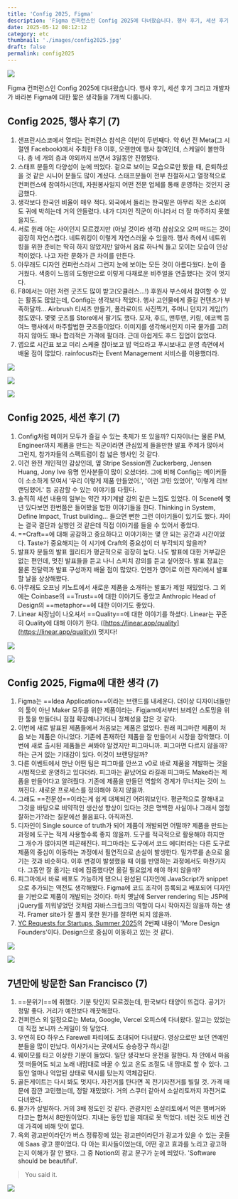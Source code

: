 ```yaml
---
title: 'Config 2025, Figma'
description: 'Figma 컨퍼런스인 Config 2025에 다녀왔습니다. 행사 후기, 세션 후기 그리고 개발자가 바라본 Figma에 대한 짧은 생각들을 다룹니다.'
date: 2025-05-12 08:12:12
category: etc
thumbnail: './images/config2025.jpg'
draft: false
permalink: config2025
---
```


![](./images/config2025.jpg)

Figma 컨퍼런스인 Config 2025에 다녀왔습니다. 행사 후기, 세션 후기 그리고 개발자가 바라본 Figma에 대한 짧은 생각들을 7개씩 다룹니다.

## Config 2025, 행사 후기 (7)
1. 샌프란시스코에서 열리는 컨퍼런스 참석은 이번이 두번째다. 약 6년 전 Meta(그 시절엔 Facebook)에서 주최한 F8 이후, 오랜만에 행사 참여인데, 스케일이 볼만하다. 총 네 개의 층과 야외까지 쓰면서 3일동안 진행됐다.
2. 스태프 분들의 다양성이 눈에 띄었다. 겉으로 보이는 모습으로만 봤을 때, 은퇴하셨을 것 같은 시니어 분들도 많이 계셨다. 스태프분들이 전부 친절하시고 열정적으로 컨퍼런스에 참여하시던데, 자원봉사일지 어떤 전문 업체를 통해 운영하는 것인지 궁금했다.
3. 생각보다 한국인 비율이 매우 적다. 외국에서 들리는 한국말은 아무리 작은 소리여도 귀에 박히는데 거의 안들렸다. 내가 디자인 직군이 아니라서 더 잘 마주하지 못했을지도.
4. 서로 원래 아는 사이인지 모르겠지만 (아닐 것이라 생각) 삼삼오오 오며 떠드는 것이 굉장히 자연스럽다. 네트워킹이 이렇게 자연스러울 수 있을까. 행사 측에서 네트워킹을 위한 준비는 딱히 하지 않았지만 알아서 음료 하나씩 들고 모이는 모습이 인상적이었다. 나고 자란 문화가 큰 차이를 만든다.
5. 아무래도 디자인 컨퍼런스라서 그런지 눈에 보이는 모든 것이 아름다웠다. 눈이 즐거웠다. 색종이 느낌의 도형만으로 이렇게 다채로운 비주얼을 연출했다는 것이 멋지다.
6. F8에서는 이런 저런 굿즈도 많이 받고(오큘러스...!) 후원사 부스에서 참여할 수 있는 활동도 많았는데, Config는 생각보다 적었다. 행사 고인물에게 즐길 컨텐츠가 부족하달까... Airbrush 티셔츠 만들기, 폴라로이드 사진찍기, 주머니 던지기 게임(?) 정도였다. 몇몇 굿즈를 Store에서 팔기도 했다. 모자, 후드, 맨투맨, 키링, 에코백 등 여느 행사에서 마주할법한 굿즈들이었다. 이미지를 생각해서인지 미국 물가를 고려하지 않아도 꽤나 합리적은 가격에 팔더라. 근데 아쉽게도 후드 집업이 없었다.
8. 앱으로 시간표 보고 미리 스케줄 잡아보고 밥 먹으라고 푸시보내고 운영 측면에서 배울 점이 많았다. rainfocus라는 Event Management 서비스를 이용했더라.

![](./images/config1.jpeg)

![](./images/config3.jpeg)

![](./images/config4.jpeg)

## Config 2025, 세션 후기 (7)
1. Config처럼 메이커 모두가 즐길 수 있는 축제가 또 있을까? 디자이너는 물론 PM, Engineer까지 제품을 만드는 직군이라면 관심있게 들을만한 발표 주제가 많아서 그런지, 참가자들의 스펙트럼이 참 넓은 행사인 것 같다.
2. 이건 완전 개인적인 감상인데, 옆 Stripe Session엔 Zuckerberg, Jensen Huang, Jony Ive 유명 인사분들이 많이 오셨더라. 그에 비해 Config는 메이커들이 소소하게 모여서 '우리 이렇게 제품 만들었어.', '이런 고민 있었어', '이렇게 리브랜딩했어.' 등 공감할 수 있는 이야기를 다뤘다.
3. 솔직히 세션 내용의 일부는 약간 자기계발 강의 같은 느낌도 있었다. 이 Scene에 몇년 있다보면 한번쯤은 들어봤을 법한 이야기들을 한다. Thinking in System, Define Impact, Trust building... 들으면 뻔한 그런 이야기들이 있기도 했다. 차이는 결국 결단과 실행인 것 같은데 직접 이야기를 들을 수 있어서 좋았다.
4. ==Craft==에 대해 공감하고 중요하다고 이야기하는 몇 안 되는 공간과 시간이었다. Taste가 중요해지는 이 시기에 Craft의 중요성이 더 부각되지 않을까?
5. 발표자 분들의 발표 퀄리티가 평균적으로 굉장히 높다. 나도 발표에 대한 거부감은 없는 편인데, 멋진 발표들을 듣고 나니 스피치 강의를 듣고 싶어졌다. 발표 장표는 물론 전달력과 발표 구성까지 배울 점이 많았다. 언젠가 영어로 이런 자리에서 발표할 날을 상상해봤다.
6. 아무래도 오프닝 키노트에서 새로운 제품을 소개하는 발표가 제일 재밌었다. 그 외에는 Coinbase의 ==Trust==에 대한 이야기도 좋았고 Anthropic Head of Design의 ==metaphor==에 대한 이야기도 좋았다.
7. Linear 싸장님이 나오셔서 ==Quality==에 대한 이야기를 하셨다. Linear는 꾸준히 Quality에 대해 이야기 한다. ([https://linear.app/quality](https://linear.app/quality)) 멋지다!

![](./images/config2.jpeg)

![](./images/config6.jpeg)

## Config 2025, Figma에 대한 생각 (7)
1. Figma는 ==Idea Application==이라는 브랜드를 내세운다. 더이상 디자이너들만의 툴이 아닌 Maker 모두를 위한 제품이라는. Figjam에서부터 브레인 스토밍을 위한 툴을 만들더니 점점 확장해나가더니 정체성을 잡은 것 같다.
2. 이번에 새로 발표된 제품들에서 처음보는 제품은 없었다. 원래 피그마란 제품이 처음 보는 제품은 아니었다. 기존에 존재하던 제품을 잘 만들어서 시장을 장악했다. 이번에 새로 출시된 제품들은 써봐야 알겠지만 피그마니까. 피그마면 다르지 않을까? 하는 근거 없는 기대감이 있다. 이것이 브랜딩일까?
3. 다른 이벤트에서 만난 어떤 팀은 피그마를 안쓰고 v0로 바로 제품을 개발하는 것을 시범적으로 운영하고 있다더라. 피그마는 끝났어요 라길래 피그마도 Make라는 제품을 만들어다고 알려줬다. 기존에 제품을 만들던 역할의 경계가 무너지는 것이 느껴진다. 새로운 프로세스를 정의해야 하지 않을까.
4. 그래도 ==전문성==이라는게 쉽게 대체되긴 어려워보인다. 평균적으로 잘해내고 그것을 바탕으로 비약적인 생산성 향상이 있다는 것은 명백한 사실이나 그래서 엄청 잘하는가?라는 질문에선 물음표다. 아직까진.
5. 디자인이 Single source of truth가 되어 제품이 개발되면 어떨까? 제품을 만드는 과정에 도구는 적게 사용할수록 좋지 않을까. 도구를 적극적으로 활용해야 하지만 그 개수가 많아지면 피곤해진다. 피그마라는 도구에서 코드 에디터라는 다른 도구로 제품의 중심이 이동하는 과정에서 필연적으로 손실이 발생한다. 밀가루를 손으로 옮기는 것과 비슷하다. 이후 변경이 발생했을 때 이를 반영하는 과정에서도 마찬가지다. 그동안 잘 옮기는 데에 집중했다면 옮길 필요없게 해야 하지 않을까?
6. 피그마에서 바로 배포도 가능하게 됐으니 완성된 디자인에 JavaScript가 snippet으로 추가되는 역전도 생각해봤다. Figma에 코드 조각이 등록되고 배포되어 디자인을 기반으로 제품이 개발되는 것이다. 마치 옛날에 Server rendering 되는 JSP에 jQuery를 끼워넣었던 것처럼 자바스크립크의 역할이 다시 작아지진 않을까 하는 생각. Framer site가 잘 풀지 못한 뭔가를 잘하면 되지 않을까.
7. [YC Requests for Startups, Summer 2025](https://www.ycombinator.com/rfs)의 2번째 내용이 'More Design Founders'이다. Design으로 중심이 이동하고 있는 것 같다.

![](./images/config5.jpeg)

![](./images/config7.jpeg)

## 7년만에 방문한 San Francisco (7)
1. ==분위기==에 취했다. 기분 탓인지 모르겠는데, 한국보다 태양이 뜨겁다. 공기가 정말 좋다. 거리가 예전보다 깨끗해졌다.
2. 컨퍼런스 외 일정으로는 Meta, Google, Vercel 오피스에 다녀왔다. 알고는 있었는데 직접 보니까 스케일이 와 닿았다.
3. 우연히 EO 하우스 Farewell 파티에도 초대되어 다녀왔다. 영상으로만 보던 연예인 분들을 많이 만났다. 이사가시는 곳에서도 승승장구 하시길!
4. 웨이모를 타고 이상한 기분이 들었다. 일단 생각보다 운전을 잘한다. 차 안에서 마음껏 떠들어도 되고 노래 내맘대로 바꿀 수 있고 온도 조절도 내 맘대로 할 수 있다. 그동안 얼마나 억압된 상태로 택시를 탔는지 역체감된다.
5. 골든게이트는 다시 봐도 멋지다. 자전거를 탄다면 꼭 전기자전거를 빌릴 것. 가격 때문에 잠깐 고민했는데, 정말 재밌었다. 거의 스쿠터 같아서 소살리토까지 자전거로 다녀왔다.
6. 물가가 살벌하다. 거의 3배 정도인 것 같다. 관광지인 소살리토에서 먹은 햄버거와 타코는 합쳐서 8만원이었다. 지내는 동안 밥을 제대로 못 먹었다. 비싼 것도 비싼 건데 가격에 비해 맛이 없다.
7. 옥외 광고판이라던가 버스 정류장에 있는 광고판이라던가 광고가 있을 수 있는 곳들에 Saas 광고 뿐이었다. 다 아는 회사들이었는데, 어떤 광고 효과를 노리고 광고하는지 이해가 잘 안 됐다. 그 중 Notion의 광고 문구가 눈에 띄었다. 'Software should be beautiful'.

> You said it.

![](./images/notion.jpeg)
